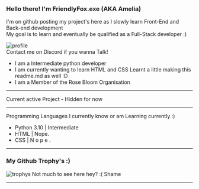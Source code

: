 ### Hello there! I'm FriendlyFox.exe (AKA Amelia)
I'm on github posting my project's here as I slowly learn Front-End and Back-end development<br />My goal is to learn and eventually be qualified as a Full-Stack developer :)

![profile](https://discord.c99.nl/widget/theme-4/913574723475083274.png) <br />
Contact me on Discord if you wanna Talk!

- I am a Intermediate python developer
- I am currently wanting to learn HTML and CSS
  Learnt a little making this readme.md as well :D
- I am a Member of the Rose Bloom Organisation

<hr>
Current active Project
- Hidden for now

<hr>
Programming Languages I currently know or am Learning currently :)

- Python 3.10 | Intermediate
- HTML | Nope.
- CSS | N o p e .

<hr>

### My Github Trophy's :)
![trophys](https://github-profile-trophy.vercel.app/?username=Ames-hub&theme=radical&row=1&column=10)
Not much to see here hey? :( Shame

<hr>
